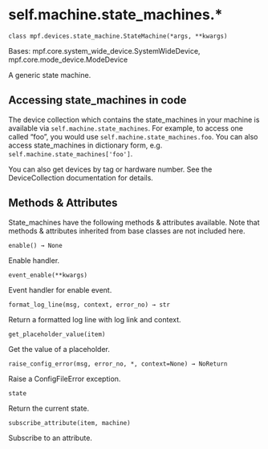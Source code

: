 
# self.machine.state_machines.*

`class mpf.devices.state_machine.StateMachine(*args, **kwargs)`

Bases: mpf.core.system_wide_device.SystemWideDevice, mpf.core.mode_device.ModeDevice

A generic state machine.

## Accessing state_machines in code

The device collection which contains the state_machines in your machine is available via `self.machine.state_machines`. For example, to access one called “foo”, you would use `self.machine.state_machines.foo`. You can also access state_machines in dictionary form, e.g. `self.machine.state_machines['foo']`.

You can also get devices by tag or hardware number. See the DeviceCollection documentation for details.

## Methods & Attributes

State_machines have the following methods & attributes available. Note that methods & attributes inherited from base classes are not included here.

`enable() → None`

Enable handler.

`event_enable(**kwargs)`

Event handler for enable event.

`format_log_line(msg, context, error_no) → str`

Return a formatted log line with log link and context.

`get_placeholder_value(item)`

Get the value of a placeholder.

`raise_config_error(msg, error_no, *, context=None) → NoReturn`

Raise a ConfigFileError exception.

`state`

Return the current state.

`subscribe_attribute(item, machine)`

Subscribe to an attribute.


